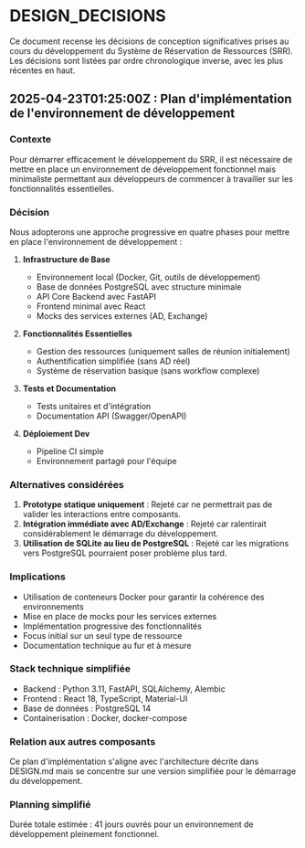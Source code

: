 # DESIGN_DECISIONS

Ce document recense les décisions de conception significatives prises au cours du développement du Système de Réservation de Ressources (SRR). Les décisions sont listées par ordre chronologique inverse, avec les plus récentes en haut.

## 2025-04-23T01:25:00Z : Plan d'implémentation de l'environnement de développement

### Contexte
Pour démarrer efficacement le développement du SRR, il est nécessaire de mettre en place un environnement de développement fonctionnel mais minimaliste permettant aux développeurs de commencer à travailler sur les fonctionnalités essentielles.

### Décision
Nous adopterons une approche progressive en quatre phases pour mettre en place l'environnement de développement :

1. **Infrastructure de Base**
   - Environnement local (Docker, Git, outils de développement)
   - Base de données PostgreSQL avec structure minimale
   - API Core Backend avec FastAPI
   - Frontend minimal avec React
   - Mocks des services externes (AD, Exchange)

2. **Fonctionnalités Essentielles**
   - Gestion des ressources (uniquement salles de réunion initialement)
   - Authentification simplifiée (sans AD réel)
   - Système de réservation basique (sans workflow complexe)

3. **Tests et Documentation**
   - Tests unitaires et d'intégration
   - Documentation API (Swagger/OpenAPI)

4. **Déploiement Dev**
   - Pipeline CI simple
   - Environnement partagé pour l'équipe

### Alternatives considérées
1. **Prototype statique uniquement** : Rejeté car ne permettrait pas de valider les interactions entre composants.
2. **Intégration immédiate avec AD/Exchange** : Rejeté car ralentirait considérablement le démarrage du développement.
3. **Utilisation de SQLite au lieu de PostgreSQL** : Rejeté car les migrations vers PostgreSQL pourraient poser problème plus tard.

### Implications
- Utilisation de conteneurs Docker pour garantir la cohérence des environnements
- Mise en place de mocks pour les services externes
- Implémentation progressive des fonctionnalités
- Focus initial sur un seul type de ressource
- Documentation technique au fur et à mesure

### Stack technique simplifiée
- Backend : Python 3.11, FastAPI, SQLAlchemy, Alembic
- Frontend : React 18, TypeScript, Material-UI
- Base de données : PostgreSQL 14
- Containerisation : Docker, docker-compose

### Relation aux autres composants
Ce plan d'implémentation s'aligne avec l'architecture décrite dans DESIGN.md mais se concentre sur une version simplifiée pour le démarrage du développement.

### Planning simplifié
Durée totale estimée : 41 jours ouvrés pour un environnement de développement pleinement fonctionnel.
